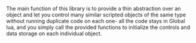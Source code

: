 The main function of this library is to provide a thin abstraction over an object and let you control many similar scripted objects of the same type without running duplicate code on each one- all the code stays in Global lua, and you simply call the provided functions to initialize the controls and data storage on each individual object.
